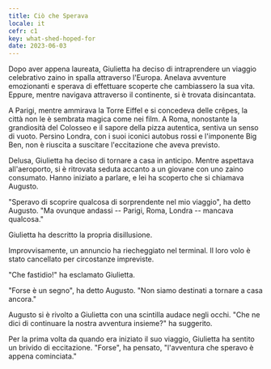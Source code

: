 ```yaml
---
title: Ciò che Sperava
locale: it
cefr: c1
key: what-shed-hoped-for
date: 2023-06-03
---
```


Dopo aver appena laureata, Giulietta ha deciso di intraprendere un viaggio celebrativo zaino in spalla attraverso l'Europa. Anelava avventure emozionanti e sperava di effettuare scoperte che cambiassero la sua vita. Eppure, mentre navigava attraverso il continente, si è trovata disincantata.

A Parigi, mentre ammirava la Torre Eiffel e si concedeva delle crêpes, la città non le è sembrata magica come nei film. A Roma, nonostante la grandiosità del Colosseo e il sapore della pizza autentica, sentiva un senso di vuoto. Persino Londra, con i suoi iconici autobus rossi e l'imponente Big Ben, non è riuscita a suscitare l'eccitazione che aveva previsto.

Delusa, Giulietta ha deciso di tornare a casa in anticipo. Mentre aspettava all'aeroporto, si è ritrovata seduta accanto a un giovane con uno zaino consumato. Hanno iniziato a parlare, e lei ha scoperto che si chiamava Augusto.

"Speravo di scoprire qualcosa di sorprendente nel mio viaggio", ha detto Augusto. "Ma ovunque andassi -- Parigi, Roma, Londra -- mancava qualcosa."

Giulietta ha descritto la propria disillusione.

Improvvisamente, un annuncio ha riecheggiato nel terminal. Il loro volo è stato cancellato per circostanze impreviste.

"Che fastidio!" ha esclamato Giulietta.

"Forse è un segno", ha detto Augusto. "Non siamo destinati a tornare a casa ancora."

Augusto si è rivolto a Giulietta con una scintilla audace negli occhi. "Che ne dici di continuare la nostra avventura insieme?" ha suggerito.

Per la prima volta da quando era iniziato il suo viaggio, Giulietta ha sentito un brivido di eccitazione. "Forse", ha pensato, "l'avventura che speravo è appena cominciata."